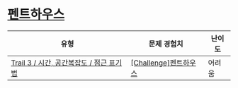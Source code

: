 # [펜트하우스](https://https://en.codetree.ai/trails/complete/curated-cards/challenge-penthouse)

|유형|문제 경험치|난이도|
|---|---|---|
|[Trail 3 / 시간, 공간복잡도 / 점근 표기법](https://https://en.codetree.ai/trail-info/novice-high/)|[[Challenge]펜트하우스](https://https://en.codetree.ai/trails/complete/curated-cards/challenge-penthouse/)|어려움|

